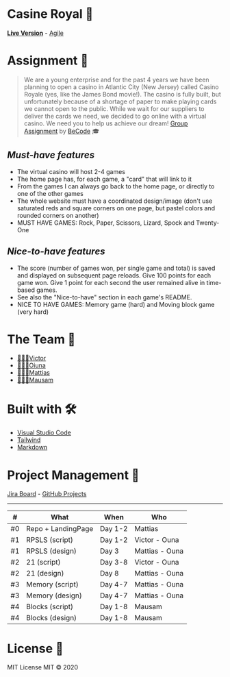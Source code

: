 # Casine Royal 🎲

[**Live Version**](https://mattiasbonte.github.io/casino-royale/) - [Agile](https://js-monks.atlassian.net/jira/software/projects/CR/boards/1)

# Assignment 📝

> We are a young enterprise and for the past 4 years we have been planning to
> open a casino in Atlantic City (New Jersey) called Casino Royale (yes, like
> the James Bond movie!). The casino is fully built, but unfortunately because
> of a shortage of paper to make playing cards we cannot open to the public.
> While we wait for our suppliers to deliver the cards we need, we decided to go
> online with a virtual casino. We need you to help us achieve our dream!
> [Group Assignment](https://github.com/becodeorg/gnt-yu-3-21/tree/master/2.The-Hill/3.Casino-Royale) by [BeCode](https://becode.org/) 🎓

## _Must-have features_

- The virtual casino will host 2-4 games
- The home page has, for each game, a "card" that will link to it
- From the games I can always go back to the home page, or directly to one of the other games
- The whole website must have a coordinated design/image (don't use saturated reds and square corners on one page, but pastel colors and rounded corners on another)
- MUST HAVE GAMES: Rock, Paper, Scissors, Lizard, Spock and Twenty-One

## _Nice-to-have features_

- The score (number of games won, per single game and total) is saved and displayed on subsequent page reloads. Give 100 points for each game won. Give 1 point for each second the user remained alive in time-based games.
- See also the "Nice-to-have" section in each game's README.
- NICE TO HAVE GAMES: Memory game (hard) and Moving block game (very hard)

# The Team 👥

- [👨🏽‍💻Victor](https://github.com/ortegaVictorBe)
- [👩🏻‍💻Oiuna](https://github.com/Ouna-Bilegma)
- [👨🏼‍💻Mattias](https://github.com/mattiasbonte/)
- [👨🏻‍💻Mausam](https://github.com/ErAsuratya)

# Built with 🛠

- [Visual Studio Code](https://code.visualstudio.com/)
- [Tailwind](https://tailwindcss.com/)
- [Markdown](https://www.markdownguide.org/)

# Project Management 🔎

[Jira Board](https://js-monks.atlassian.net/jira/software/projects/CR/boards/1) - [GitHub Projects](https://github.com/WiseCoding/casino-royale/projects/1)

---

| #   | What               | When    | Who            |
| --- | ------------------ | ------- | -------------- |
| #0  | Repo + LandingPage | Day 1-2 | Mattias        |
| #1  | RPSLS (script)     | Day 1-2 | Victor - Ouna  |
| #1  | RPSLS (design)     | Day 3   | Mattias - Ouna |
| #2  | 21 (script)        | Day 3-8 | Victor - Ouna  |
| #2  | 21 (design)        | Day 8   | Mattias - Ouna |
| #3  | Memory (script)    | Day 4-7 | Mattias - Ouna |
| #3  | Memory (design)    | Day 4-7 | Mattias - Ouna |
| #4  | Blocks (script)    | Day 1-8 | Mausam         |
| #4  | Blocks (design)    | Day 1-8 | Mausam         |

# License 📎

MIT License
MIT © 2020
